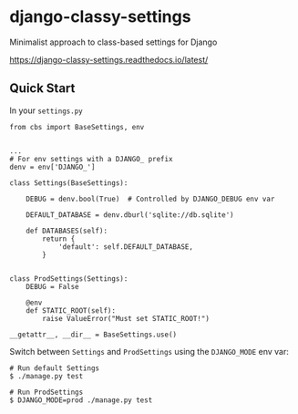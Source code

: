 django-classy-settings
======================

Minimalist approach to class-based settings for Django

https://django-classy-settings.readthedocs.io/latest/


Quick Start
-----------

In your `settings.py`

    from cbs import BaseSettings, env


    ...
    # For env settings with a DJANGO_ prefix
    denv = env['DJANGO_']

    class Settings(BaseSettings):

        DEBUG = denv.bool(True)  # Controlled by DJANGO_DEBUG env var

        DEFAULT_DATABASE = denv.dburl('sqlite://db.sqlite')

        def DATABASES(self):
            return {
                'default': self.DEFAULT_DATABASE,
            }


    class ProdSettings(Settings):
        DEBUG = False

        @env
        def STATIC_ROOT(self):
            raise ValueError("Must set STATIC_ROOT!")

    __getattr__, __dir__ = BaseSettings.use()


Switch between ``Settings`` and ``ProdSettings`` using the ``DJANGO_MODE`` env var:

    # Run default Settings
    $ ./manage.py test

    # Run ProdSettings
    $ DJANGO_MODE=prod ./manage.py test

